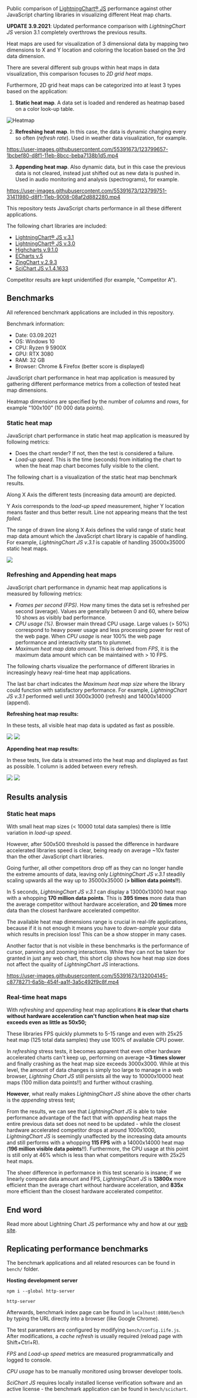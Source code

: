 Public comparison of [LightningChart® JS](https://www.arction.com/lightningchart-js/) performance against other JavaScript charting libraries in visualizing different Heat map charts.

**UPDATE 3.9.2021**: Updated performance comparison with _LightningChart JS_ version 3.1 completely overthrows the previous results.

Heat maps are used for visualization of 3 dimensional data by mapping two dimensions to X and Y location and coloring the location based on the 3rd data dimension.

There are several different sub groups within heat maps in data visualization, this comparison focuses to _2D grid heat maps_.

Furthermore, 2D grid heat maps can be categorized into at least 3 types based on the application:

1. **Static heat map**. A data set is loaded and rendered as heatmap based on a color look-up table.

![Heatmap](heatmap.png "Simple heatmap")

2. **Refreshing heat map**. In this case, the data is dynamic changing every so often (_refresh rate_). Used in weather data visualization, for example.

https://user-images.githubusercontent.com/55391673/123799657-1bcbef80-d8f1-11eb-8bcc-beba7138b1d5.mp4

3. **Appending heat map**. Also dynamic data, but in this case the previous data is not cleared, instead just shifted out as new data is pushed in. Used in audio monitoring and analysis (spectrograms), for example.

https://user-images.githubusercontent.com/55391673/123799751-31411980-d8f1-11eb-9008-08af2d882280.mp4

This repository tests JavaScript charts performance in all these different applications.

The following chart libraries are included:

- [LightningChart® JS v.3.1](https://www.arction.com/lightningchart-js/)
- [LightningChart® JS v.3.0](https://www.arction.com/lightningchart-js/)
- [Highcharts v.9.1.0](https://www.highcharts.com/)
- [ECharts v.5](http://echarts.apache.org/en/index.html)
- [ZingChart v.2.9.3](https://www.zingchart.com/)
- [SciChart JS v.1.4.1633](https://www.scichart.com/javascript-chart-features/)

Competitor results are kept unidentified (for example, "Competitor A").

## Benchmarks

All referenced benchmark applications are included in this repository.

Benchmark information:

- Date: 03.09.2021
- OS: Windows 10
- CPU: Ryzen 9 5900X
- GPU: RTX 3080
- RAM: 32 GB
- Browser: Chrome & Firefox (better score is displayed)

JavaScript chart performance in heat map application is measured by gathering different performance metrics from a collection of tested heat map dimensions.

Heatmap dimensions are specified by the number of _columns_ and _rows_, for example "100x100" (10 000 data points).

### Static heat map

JavaScript chart performance in static heat map application is measured by following metrics:

- Does the chart render? If not, then the test is considered a failure.
- _Load-up speed_. This is the time (seconds) from initiating the chart to when the heat map chart becomes fully visible to the client.

The following chart is a visualization of the static heat map benchmark results.

Along X Axis the different tests (increasing data amount) are depicted.

Y Axis corresponds to the _load-up speed_ measurement, higher Y location means faster and thus better result. Line not appearing means that the test _failed_.

The range of drawn line along X Axis defines the valid range of static heat map data amount which the JavaScript chart library is capable of handling. For example, _LightningChart JS v.3.1_ is capable of handling 35000x35000 static heat maps.

![](loadup_static_pc-highend.PNG)

### Refreshing and Appending heat maps

JavaScript chart performance in dynamic heat map applications is measured by following metrics:

- _Frames per second (FPS)_. How many times the data set is refreshed per second (average). Values are generally between 0 and 60, where below 10 shows as visibly bad performance.
- _CPU usage (%)_. Browser main thread CPU usage. Large values (> 50%) correspond to heavy power usage and less processing power for rest of the web page. When _CPU usage_ is near 100% the web page performance and interactivity starts to plummet.
- _Maximum heat map data amount_. This is derived from _FPS_, it is the maximum data amount which can be maintained with > 10 FPS.

The following charts visualize the performance of different libraries in increasingly heavy real-time heat map applications.

The last bar chart indicates the _Maximum heat map size_ where the library could function with satisfactory performance. For example, _LightningChart JS v.3.1_ performed well until 3000x3000 (refresh) and 14000x14000 (append).

**Refreshing heat map results:**

In these tests, all visible heat map data is updated as fast as possible.

![](fps-cpu_refresh_pc-highend.PNG)
![](fps10_refresh_pc-highend.PNG)

**Appending heat map results:**

In these tests, live data is streamed into the heat map and displayed as fast as possible. 1 column is added between every refresh.

![](fps-cpu_append_pc-highend.PNG)
![](fps10_append_pc-highend.PNG)


## Results analysis

### Static heat maps

With small heat map sizes (< 10000 total data samples) there is little variation in _load-up speed_.

However, after 500x500 threshold is passed the difference in hardware accelerated libraries speed is clear, being ready on average ~10x faster than the other JavaScript chart libraries.

Going further, all other competitors drop off as they can no longer handle the extreme amounts of data, leaving only _LightningChart JS v.3.1_ steadily scaling upwards all the way up to 35000x35000 (**> billion data points!!**).

In 5 seconds, _LightningChart JS v.3.1_ can display a 13000x13000 heat map with a whopping **170 million data points**.
This is **395 times** more data than the average competitor without hardware acceleration, and **20 times** more data than the closest hardware accelerated competitor.

The available heat map dimensions range is crucial in real-life applications, because if it is not enough it means you have to _down-sample_ your data which results in precision loss! This can be a show stopper in many cases.

Another factor that is not visible in these benchmarks is the performance of cursor, panning and zooming interactions.
While they can not be taken for granted in just any web chart, this short clip shows how heat map size does not affect the quality of _LightningChart JS_ interactions.

https://user-images.githubusercontent.com/55391673/132004145-c8778271-6a5b-454f-aa1f-3a5c492f9c8f.mp4

### Real-time heat maps

With _refreshing_ and _appending_ heat map applications **it is clear that charts without hardware acceleration can't function when heat map size exceeds even as little as 50x50;**

These libraries FPS quickly plummets to 5-15 range and even with 25x25 heat map (125 total data samples) they use 100% of available CPU power.

In _refreshing_ stress tests, it becomes apparent that even other hardware accelerated charts can't keep up, performing on average **~3 times slower** and finally crashing as the heat map size exceeds 3000x3000.
While at this level, the amount of data changes is simply too large to manage in a web browser, _Lightning Chart JS_ still persists all the way to 10000x10000 heat maps (100 million data points!!) and further without crashing. 

**However**, what really makes _LightningChart JS_ shine above the other charts is the _appending_ stress test;

From the results, we can see that _LightningChart JS_ is able to take performance advantage of the fact that with _appending_ heat maps the entire previous data set does not need to be updated - while the closest hardware accelerated competitor drops at around 1000x1000, _LightningChart JS_ is seemingly unaffected by the increasing data amounts and still performs with a whopping **115 FPS** with a 14000x14000 heat map (**196 million visible data points**!!). Furthermore, the CPU usage at this point is still only at 46% which is less than what competitors require with 25x25 heat maps.

The sheer difference in performance in this test scenario is insane; if we linearly compare data amount and FPS, _LightningChart JS_ is **13800x** more efficient than the average chart without hardware acceleration, and **835x** more efficient than the closest hardware accelerated competitor.


## End word

Read more about Lightning Chart JS performance why and how at our [web site](https://www.arction.com/high-performance-javascript-charts/).

## Replicating performance benchmarks

The benchmark applications and all related resources can be found in `bench/` folder.

**Hosting development server**

```
npm i --global http-server

http-server
```

Afterwards, benchmark index page can be found in `localhost:8080/bench` by typing the URL directly into a browser (like Google Chrome).

The test parameters are configured by modifying `bench/config.iife.js`. After modifications, a *cache refresh* is usually required (reload page with Shift+Ctrl+R).

_FPS_ and _Load-up speed_ metrics are measured programmatically and logged to console.

_CPU usage_ has to be manually monitored using browser developer tools.

_SciChart JS_ requires locally installed license verification software and an active license - the benchmark application can be found in `bench/scichart`.
